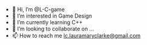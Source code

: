 - 👋 Hi, I’m @L-C-game
- 👀 I’m interested in Game Design
- 🌱 I’m currently learning C++
- 💞️ I’m looking to collaborate on ...
- 📫 How to reach me lc.lauramaryclarke@gmail.com

<!---
L-C-game/L-C-game is a ✨ special ✨ repository because its `README.md` (this file) appears on your GitHub profile.
You can click the Preview link to take a look at your changes.
--->
